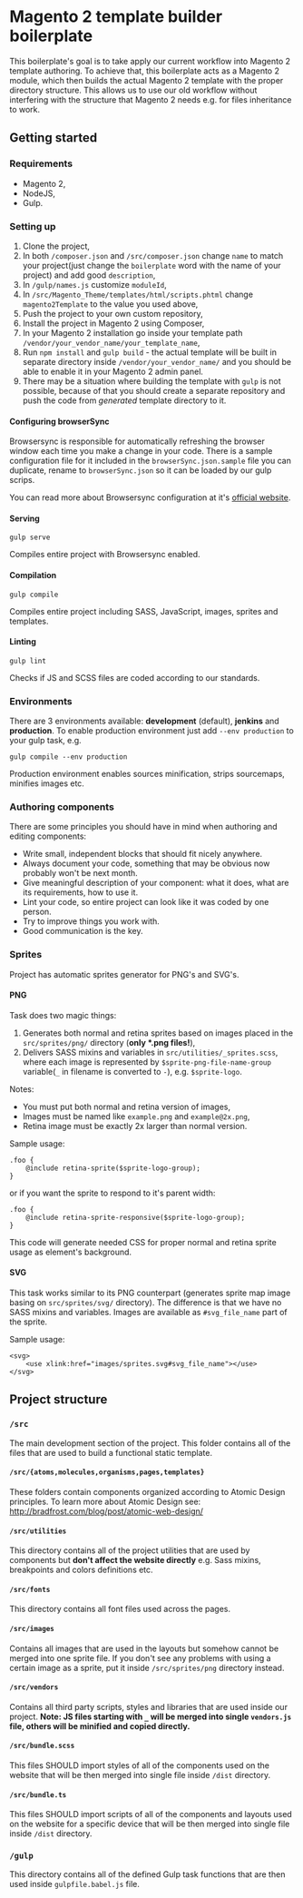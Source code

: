 # Magento 2 template builder boilerplate
This boilerplate's goal is to take apply our current workflow into Magento 2 template authoring. To achieve that, this boilerplate acts as a Magento 2 module, which then builds the actual Magento 2 template with the proper directory structure. This allows us to use our old workflow without interfering with the structure that Magento 2 needs e.g. for files inheritance to work.

## Getting started
### Requirements

- Magento 2,
- NodeJS,
- Gulp.

### Setting up
1. Clone the project,
2. In both `/composer.json` and `/src/composer.json` change `name` to match your project(just change the `boilerplate` word with the name of your project) and add good `description`,
3. In `/gulp/names.js` customize `moduleId`,
4. In `/src/Magento_Theme/templates/html/scripts.phtml` change `magento2Template` to the value you used above,
5. Push the project to your own custom repository,
6. Install the project in Magento 2 using Composer,
7. In your Magento 2 installation go inside your template path `/vendor/your_vendor_name/your_template_name`,
8. Run `npm install` and `gulp build` - the actual template will be built in separate directory inside `/vendor/your_vendor_name/` and you should be able to enable it in your Magento 2 admin panel.
9. There may be a situation where building the template with `gulp` is not possible, because of that you should create a separate repository and push the code from *generated* template directory to it.

#### Configuring browserSync
Browsersync is responsible for automatically refreshing the browser window each time you make a change in your code. There is a sample configuration file for it included in the `browserSync.json.sample` file you can duplicate, rename to `browserSync.json` so it can be loaded by our gulp scrips.

You can read more about Browsersync configuration at it's [official website](https://www.browsersync.io/docs/options).

#### Serving
```
gulp serve
```
Compiles entire project with Browsersync enabled.

#### Compilation
```
gulp compile
```
Compiles entire project including SASS, JavaScript, images, sprites and templates.

#### Linting
```
gulp lint
```
Checks if JS and SCSS files are coded according to our standards.

### Environments
There are 3 environments available: **development** (default), **jenkins** and **production**. To enable production environment just add `--env production` to your gulp task, e.g.
```
gulp compile --env production
```
Production environment enables sources minification, strips sourcemaps, minifies images etc.

### Authoring components
There are some principles you should have in mind when authoring and editing components:
* Write small, independent blocks that should fit nicely anywhere.
* Always document your code, something that may be obvious now probably won't be next month.
* Give meaningful description of your component: what it does, what are its requirements, how to use it.
* Lint your code, so entire project can look like it was coded by one person.
* Try to improve things you work with.
* Good communication is the key.

### Sprites
Project has automatic sprites generator for PNG's and SVG's.

#### PNG
Task does two magic things:
1. Generates both normal and retina sprites based on images placed in the `src/sprites/png/` directory (__only *.png files!__),
2. Delivers SASS mixins and variables in `src/utilities/_sprites.scss`, where each image is represented by `$sprite-png-file-name-group` variable(`_` in filename is converted to `-`), e.g. `$sprite-logo`.

Notes:
* You must put both normal and retina version of images,
* Images must be named like `example.png` and `example@2x.png`,
* Retina image must be exactly 2x larger than normal version.

Sample usage:
```
.foo {
    @include retina-sprite($sprite-logo-group);
}
```
or if you want the sprite to respond to it's parent width:
```
.foo {
    @include retina-sprite-responsive($sprite-logo-group);
}
```
This code will generate needed CSS for proper normal and retina sprite usage as element's background.

#### SVG
This task works similar to its PNG counterpart (generates sprite map image basing on `src/sprites/svg/` directory). The difference is that we have no SASS mixins and variables. Images are available as `#svg_file_name` part of the sprite.

Sample usage:
```
<svg>
    <use xlink:href="images/sprites.svg#svg_file_name"></use>
</svg>
```

## Project structure

### `/src`
The main development section of the project. This folder contains all of the files that are used to build a functional static template.

#### `/src/{atoms,molecules,organisms,pages,templates}`
These folders contain components organized according to Atomic Design principles. To learn more about Atomic Design see: http://bradfrost.com/blog/post/atomic-web-design/

#### `/src/utilities`
This directory contains all of the project utilities that are used by components but **don't affect the website directly** e.g. Sass mixins, breakpoints and colors definitions etc.

#### `/src/fonts`
This directory contains all font files used across the pages.

#### `/src/images`
Contains all images that are used in the layouts but somehow cannot be merged into one sprite file. If you don't see any problems with using a certain image
as a sprite, put it inside `/src/sprites/png` directory instead.

#### `/src/vendors`
Contains all third party scripts, styles and libraries that are used inside our project.
**Note: JS files starting with `_` will be merged into single `vendors.js` file, others will be minified and copied directly.**


#### `/src/bundle.scss`
This files SHOULD import styles of all of the components used on the website that will be then merged into single file inside `/dist` directory.

#### `/src/bundle.ts`
This files SHOULD import scripts of all of the components and layouts used on the website for a specific device that will be then merged into single file inside `/dist` directory.

### `/gulp`
This directory contains all of the defined Gulp task functions that are then used inside `gulpfile.babel.js` file.
